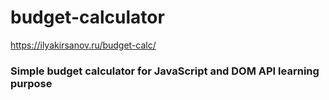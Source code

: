 # budget-calculator

https://ilyakirsanov.ru/budget-calc/

### Simple budget calculator for JavaScript and DOM API learning purpose
